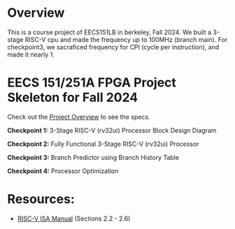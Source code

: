 # Overview
This is a course project of EECS151LB in berkeley, Fall 2024. We built a 3-stage RISC-V cpu and made the frequency up to 100MHz (branch main). For checkpoint3, we sacraficed frequency for CPI (cycle per instruction), and made it nearly 1.

# EECS 151/251A FPGA Project Skeleton for Fall 2024
Check out the [Project Overview](https://inst.eecs.berkeley.edu/~eecs151/fa24/static/fpga/project) to see the specs.

**Checkpoint 1:** 3-Stage RISC-V (rv32ui) Processor Block Design Diagram

**Checkpoint 2:** Fully Functional 3-Stage RISC-V (rv32ui) Processor

**Checkpoint 3:** Branch Predictor using Branch History Table

**Checkpoint 4:** Processor Optimization

# Resources:
- [RISC-V ISA Manual](https://riscv.org/wp-content/uploads/2017/05/riscv-spec-v2.2.pdf) (Sections 2.2 - 2.6)
